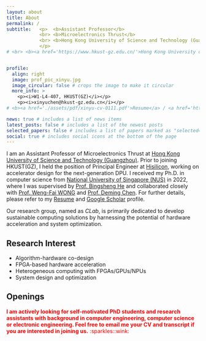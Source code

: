 ```yaml
---
layout: about
title: About
permalink: /
subtitle:   <p>  <b>Assistant Professor</b> 
            <br> <b>Microelectronics Thrust</b> 
            <br> <b>Hong Kong University of Science and Technology (Guangzhou) </b>
            </p>
# <br> <b><a href='https://www.hkust-gz.edu.cn/'>Hong Kong University of Science and Technology (Guangzhou)</a> </b>             <br> <b><a href='#'>xinyuchen@hkust-gz.edu.cn</a></b>


profile:
  align: right
  image: prof_pic_xinyu.jpg
  image_circular: false # crops the image to make it circular
  more_info: >
    <p><i>W1-L4-407, HKUST(GZ)</i></p>
    <p><i>xinyuchen@hkust-gz.edu.cn</i></p>  
# <b><a href='./assets/pdf/xinyu-cv-0111.pdf'>Resume</a> / <a href='https://scholar.google.com/citations?user=h4kJ1UwAAAAJ'>Google Scholar</a></b> 

news: true # includes a list of news items
latest_posts: false # includes a list of the newest posts
selected_papers: false # includes a list of papers marked as "selected={true}"
social: true # includes social icons at the bottom of the page
---
```


I am an Assistant Professor of Microelectronics Thrust at [Hong Kong University of Science and Technology (Guangzhou)](https://www.hkust-gz.edu.cn/). Prior to joining HKUST(GZ), I held the position of Principal Engineer at [Hisilicon](https://www.hisilicon.com/en/), working on accelerator design for the next-generation DPU. I received my Ph.D. in computer science from [National University of Singapore (NUS)](https://nus.edu.sg/) in 2022, where I was supervised by [Prof. Bingsheng He](https://www.comp.nus.edu.sg/~hebs/) and collaborated closely with [Prof. Weng-Fai WONG](https://www.comp.nus.edu.sg/~wongwf/) and [Prof. Deming Chen](https://dchen.ece.illinois.edu/). For further details, please refer to my [Resume](./assets/pdf/xinyu-cv-0111.pdf) and [Google Scholar](https://scholar.google.com/citations?user=h4kJ1UwAAAAJ) profile.

<!-- [Resume](./assets/pdf/xinyu-cv-0111.pdf) / [Google Scholar](https://scholar.google.com/citations?user=h4kJ1UwAAAAJ) / [GitHub](https://github.com/soldierChen) -->

Our research group, named as *CLab*, is primarily dedicated to develop sustainable computing solutions by harnessing the potential of hardware acceleration and system optimization. 


## Research Interest

* Algorithm-hardware co-design
* FPGA-based hardware acceleration
* Heterogeneous computing with FPGAs/GPUs/NPUs
* System design and optimization



## Openings 

<span style="color:red;">
<b>I am actively looking for self-motivated PhD students and research assistants with background in computer engineering, computer science or electronic engineering. Feel free to email me your CV and transcript if you are interested in joining us.</b> :sparkles::wink:
</span>

